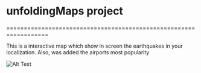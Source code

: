 # unfoldingMaps project
==================================================================

This is a interactive map which show in screen the earthquakes in your localization. Also, was added the airports most popularity

![Alt Text](/home/victor/Imagens/InteractiveMap.png)
